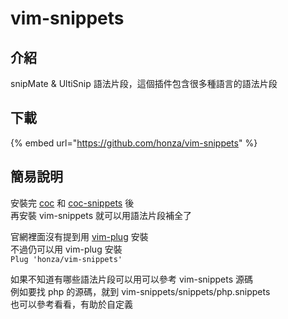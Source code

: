 # vim-snippets

## 介紹

snipMate & UltiSnip 語法片段，這個插件包含很多種語言的語法片段

## 下載

{% embed url="https://github.com/honza/vim-snippets" %}

## 簡易說明

安裝完 [coc](coc.md) 和 [coc-snippets](coc-snippets.md) 後  
再安裝 vim-snippets 就可以用語法片段補全了

官網裡面沒有提到用 [vim-plug](../vim-plug.md) 安裝  
不過仍可以用 vim-plug 安裝  
`Plug 'honza/vim-snippets'`

如果不知道有哪些語法片段可以用可以參考 vim-snippets 源碼  
例如要找 php 的源碼，就到 vim-snippets/snippets/php.snippets  
也可以參考看看，有助於自定義  


